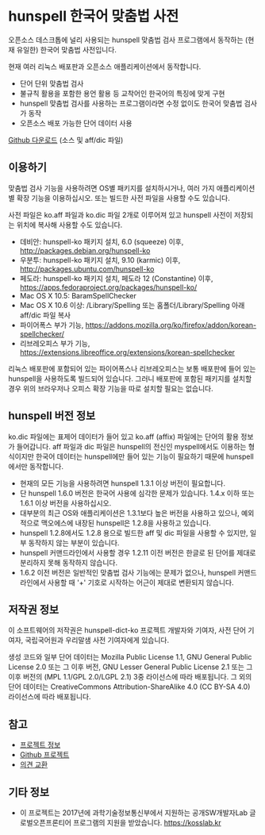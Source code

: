 # hunspell 한국어 맞춤법 사전

오픈소스 데스크톱에 널리 사용되는 hunspell 맞춤법 검사 프로그램에서 동작하는
(현재 유일한) 한국어 맞춤법 사전입니다.

현재 여러 리눅스 배포판과 오픈소스 애플리케이션에서 동작합니다.

 * 단어 단위 맞춤법 검사
 * 불규칙 활용을 포함한 용언 활용 등 교착어인 한국어의 특징에 맞게 구현
 * hunspell 맞춤법 검사를 사용하는 프로그램이라면 수정 없이도 한국어 맞춤법 검사가 동작
 * 오픈소스 배포 가능한 단어 데이터 사용

[Github 다운로드](https://github.com/spellcheck-ko/hunspell-dict-ko/releases)
(소스 및 aff/dic 파일)

## 이용하기

맞춤법 검사 기능을 사용하려면 OS별 패키지를 설치하시거나, 여러 가지
애플리케이션별 확장 기능을 이용하십시오. 또는 빌드한 사전 파일을 사용할 수도
있습니다.

사전 파일은 ko.aff 파일과 ko.dic 파일 2개로 이루어져 있고 hunspell
사전이 저장되는 위치에 복사해 사용할 수도 있습니다.

 * 데비안: hunspell-ko 패키지 설치, 6.0 (squeeze) 이후, <http://packages.debian.org/hunspell-ko>
 * 우분투: hunspell-ko 패키지 설치, 9.10 (karmic) 이후, <http://packages.ubuntu.com/hunspell-ko>
 * 페도라: hunspell-ko 패키지 설치, 페도라 12 (Constantine) 이후, <https://apps.fedoraproject.org/packages/hunspell-ko/>
 * Mac OS X 10.5: BaramSpellChecker
 * Mac OS X 10.6 이상: /Library/Spelling 또는 홈폴더/Library/Spelling 아래 aff/dic 파일 복사
 * 파이어폭스 부가 기능, <https://addons.mozilla.org/ko/firefox/addon/korean-spellchecker/>
 * 리브레오피스 부가 기능, <https://extensions.libreoffice.org/extensions/korean-spellchecker>

리눅스 배포판에 포함되어 있는 파이어폭스나 리브레오피스는 보통 배포판에 들어
있는 hunspell을 사용하도록 빌드되어 있습니다. 그러니 배포판에 포함된 패키지를
설치할 경우 위의 브라우저나 오피스 확장 기능을 따로 설치할 필요는 없습니다.

## hunspell 버전 정보

ko.dic 파일에는 표제어 데이터가 들어 있고 ko.aff (affix) 파일에는
단어의 활용 정보가 들어갑니다. aff 파일과 dic 파일은 hunspell의 전신인
myspell에서도 이용하는 형식이지만 한국어 데이터는 hunspell에만 들어
있는 기능이 필요하기 때문에 hunspell에서만 동작합니다.

 * 현재의 모든 기능을 사용하려면 hunspell 1.3.1 이상 버전이 필요합니다.
 * 단 hunspell 1.6.0 버전은 한국어 사용에 심각한 문제가 있습니다. 1.4.x 이하 또는 1.6.1 이상 버전을 사용하십시오.
 * 대부분의 최근 OS와 애플리케이션은 1.3.1보다 높은 버전을 사용하고 있으나, 예외적으로 맥오에스에 내장된 hunspell은 1.2.8을 사용하고 있습니다.
 * hunspell 1.2.8에서도 1.2.8 용으로 빌드한 aff 및 dic 파일을 사용할 수 있지만, 일부 동작하지 않는 부분이 있습니다.
 * hunspell 커맨드라인에서 사용할 경우 1.2.11 이전 버전은 한글로 된 단어를 제대로 분리하지 못해 동작하지 않습니다.
 * 1.6.2 이전 버전은 일반적인 맞춤법 검사 기능에는 문제가 없으나, hunspell 커맨드라인에서 사용할 때 '+' 기호로 시작하는 어근이 제대로 변환되지 않습니다.

## 저작권 정보

이 소프트웨어의 저작권은 hunspell-dict-ko 프로젝트 개발자와 기여자, 사전 단어
기여자, 국립국어원과 우리말샘 사전 기여자에게 있습니다.

생성 코드와 일부 단어 데이터는 Mozilla Public License 1.1, GNU General Public
License 2.0 또는 그 이후 버전, GNU Lesser General Public License 2.1 또는 그
이후 버전의 (MPL 1.1/GPL 2.0/LGPL 2.1) 3중 라이선스에 따라 배포됩니다. 그 외의
단어 데이터는 CreativeCommons Attribution-ShareAlike 4.0 (CC BY-SA 4.0)
라이선스에 따라 배포됩니다.

## 참고

 * [프로젝트 정보](https://spellcheck-ko.github.io/)
 * [Github 프로젝트](https://github.com/spellcheck-ko/hunspell-dict-ko/)
 * [의견 교환](https://groups.google.com/group/spellcheck-ko)

## 기타 정보

 * 이 프로젝트는 2017년에 과학기술정보통신부에서 지원하는 공개SW개발자Lab 글로벌오픈프론티어 프로그램의 지원을 받았습니다. <https://kosslab.kr>
